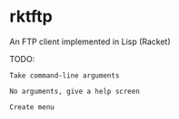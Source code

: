 rktftp
======

An FTP client implemented in Lisp (Racket)

TODO:

	Take command-line arguments

	No arguments, give a help screen

	Create menu

